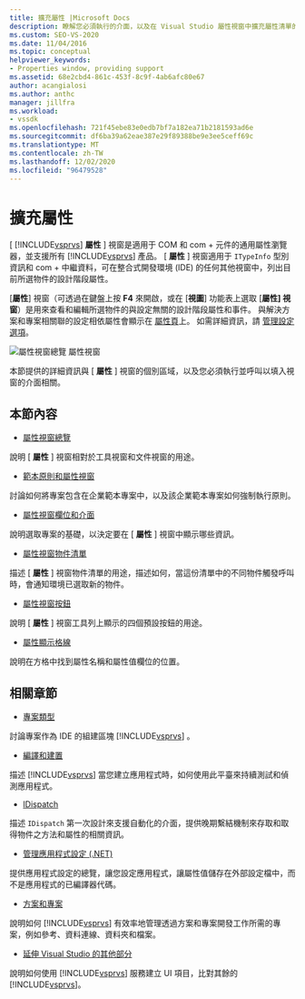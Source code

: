 ```yaml
---
title: 擴充屬性 |Microsoft Docs
description: 瞭解您必須執行的介面，以及在 Visual Studio 屬性視窗中擴充屬性清單的呼叫。
ms.custom: SEO-VS-2020
ms.date: 11/04/2016
ms.topic: conceptual
helpviewer_keywords:
- Properties window, providing support
ms.assetid: 68e2cbd4-861c-453f-8c9f-4ab6afc80e67
author: acangialosi
ms.author: anthc
manager: jillfra
ms.workload:
- vssdk
ms.openlocfilehash: 721f45ebe83e0edb7bf7a182ea71b2181593ad6e
ms.sourcegitcommit: df6ba39a62eae387e29f89388be9e3ee5ceff69c
ms.translationtype: MT
ms.contentlocale: zh-TW
ms.lasthandoff: 12/02/2020
ms.locfileid: "96479528"
---
```

# <a name="extend-properties"></a>擴充屬性
[ [!INCLUDE[vsprvs](../../code-quality/includes/vsprvs_md.md)] **屬性** ] 視窗是適用于 COM 和 com + 元件的通用屬性瀏覽器，並支援所有 [!INCLUDE[vsprvs](../../code-quality/includes/vsprvs_md.md)] 產品。 [ **屬性** ] 視窗適用于 `ITypeInfo` 型別資訊和 com + 中繼資料，可在整合式開發環境 (IDE) 的任何其他視窗中，列出目前所選物件的設計階段屬性。

 [**屬性**] 視窗（可透過在鍵盤上按 **F4** 來開啟，或在 [**視圖**] 功能表上選取 [**屬性] 視窗**）是用來查看和編輯所選物件的與設定無關的設計階段屬性和事件。 與解決方案和專案相關聯的設定相依屬性會顯示在 [屬性頁](../../extensibility/internals/property-pages.md)上。 如需詳細資訊，請 [管理設定選項](../../extensibility/internals/managing-configuration-options.md)。

 ![屬性視窗總覽](../../extensibility/internals/media/vspropertieswindow.png "vsPropertiesWindow") 屬性視窗

 本節提供的詳細資訊與 [ **屬性** ] 視窗的個別區域，以及您必須執行並呼叫以填入視窗的介面相關。

## <a name="in-this-section"></a>本節內容
- [屬性視窗總覽](../../extensibility/internals/properties-window-overview.md)

 說明 [ **屬性** ] 視窗相對於工具視窗和文件視窗的用途。

- [範本原則和屬性視窗](../../extensibility/internals/template-policy-and-the-properties-window.md)

 討論如何將專案包含在企業範本專案中，以及該企業範本專案如何強制執行原則。

- [屬性視窗欄位和介面](../../extensibility/internals/properties-window-fields-and-interfaces.md)

 說明選取專案的基礎，以決定要在 [ **屬性** ] 視窗中顯示哪些資訊。

- [屬性視窗物件清單](../../extensibility/internals/properties-window-object-list.md)

 描述 [ **屬性** ] 視窗物件清單的用途，描述如何，當這份清單中的不同物件觸發呼叫時，會通知環境已選取新的物件。

- [屬性視窗按鈕](../../extensibility/internals/properties-window-buttons.md)

 說明 [ **屬性** ] 視窗工具列上顯示的四個預設按鈕的用途。

- [屬性顯示格線](../../extensibility/internals/properties-display-grid.md)

 說明在方格中找到屬性名稱和屬性值欄位的位置。

## <a name="related-sections"></a>相關章節
- [專案類型](../../extensibility/internals/project-types.md)

 討論專案作為 IDE 的組建區塊 [!INCLUDE[vsprvs](../../code-quality/includes/vsprvs_md.md)] 。

- [編譯和建置](../../ide/compiling-and-building-in-visual-studio.md)

 描述 [!INCLUDE[vsprvs](../../code-quality/includes/vsprvs_md.md)] 當您建立應用程式時，如何使用此平臺來持續測試和偵測應用程式。

- [IDispatch](/previous-versions/windows/desktop/api/oaidl/nn-oaidl-idispatch)

 描述 `IDispatch` 第一次設計來支援自動化的介面，提供晚期繫結機制來存取和取得物件之方法和屬性的相關資訊。

- [管理應用程式設定 (.NET)](../../ide/managing-application-settings-dotnet.md)

 提供應用程式設定的總覽，讓您設定應用程式，讓屬性值儲存在外部設定檔中，而不是應用程式的已編譯器代碼。

- [方案和專案](../../ide/solutions-and-projects-in-visual-studio.md)

 說明如何 [!INCLUDE[vsprvs](../../code-quality/includes/vsprvs_md.md)] 有效率地管理透過方案和專案開發工作所需的專案，例如參考、資料連線、資料夾和檔案。

- [延伸 Visual Studio 的其他部分](../../extensibility/extending-other-parts-of-visual-studio.md)

 說明如何使用 [!INCLUDE[vsprvs](../../code-quality/includes/vsprvs_md.md)] 服務建立 UI 項目，比對其餘的 [!INCLUDE[vsprvs](../../code-quality/includes/vsprvs_md.md)]。
